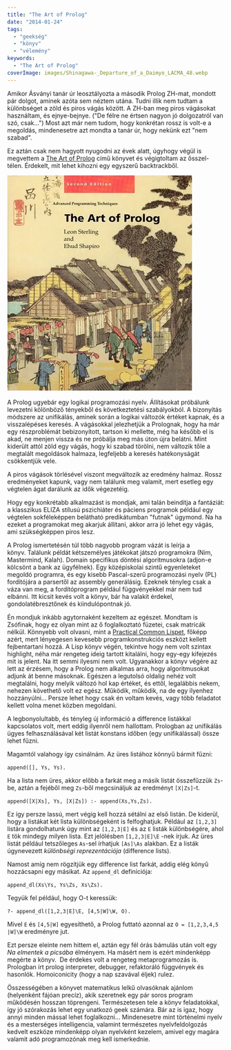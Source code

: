 ```yaml
---
title: "The Art of Prolog"
date: "2014-01-24"
tags: 
  - "geekség"
  - "könyv"
  - "vélemény"
keywords:
  - "The Art of Prolog"
coverImage: images/Shinagawa-_Departure_of_a_Daimyo_LACMA_48.webp
---
```


Amikor Ásványi tanár úr leosztályozta a második Prolog ZH-mat, mondott pár dolgot, aminek azóta sem néztem utána. Tudni illik nem tudtam a különbséget a zöld és piros vágás között. A ZH-ban meg piros vágásokat használtam, és ejnye-bejnye. ("De félre ne értsen nagyon jó dolgozatról van szó, csak...") Most azt már nem tudom, hogy konkrétan rossz is volt-e a megoldás, mindenesetre azt mondta a tanár úr, hogy nekünk ezt "nem szabad".

Ez aztán csak nem hagyott nyugodni az évek alatt, úgyhogy végül is megvettem a [The Art of Prolog](http://www.amazon.com/The-Art-Prolog-Second-Edition/dp/0262691639) című könyvet és végigtoltam az ősszel-télen. Érdekelt, mit lehet kihozni egy egyszerű backtrackből.

![the art of prolog](images/large-0262193388.webp)

A Prolog ugyebár egy logikai programozási nyelv. Állításokat próbálunk levezetni kölönböző tényekből és következtetési szabályokból. A bizonyítás módszere az unifikálás, aminek során a logikai változók értéket kapnak, és a visszalépéses keresés. A vágásokkal jelezhetjük a Prolognak, hogy ha már egy részproblémát bebizonyított, tartson ki mellette, még ha később el is akad, ne menjen vissza és ne próbálja meg más úton újra belátni. Mint kiderült attól zöld egy vágás, hogy ki szabad törölni, nem változik tőle a megtalált megoldások halmaza, legfeljebb a keresés hatékonyságát csökkentjük vele.

A piros vágások törlésével viszont megváltozik az eredmény halmaz. Rossz eredményeket kapunk, vagy nem találunk meg valamit, mert esetleg egy végtelen ágat darálunk az idők végezetéig.

Hogy egy konkrétabb alkalmazást is mondjak, ami talán beindítja a fantáziát: a klasszikus ELIZA stílusú pszichiáter és páciens programok például egy végtelen sokféleképpen belátható predikátumban "futnak" úgymond. Na ha ezeket a programokat meg akarjuk állítani, akkor arra jó lehet egy vágás, ami szükségképpen piros lesz.

A Prolog ismertetésén túl több nagyobb program vázát is leírja a könyv. Találunk példát kétszemélyes játékokat játszó programokra (Nim, Mastermind, Kalah). Domain specifikus döntési algoritmusokra (adjon-e kölcsönt a bank az ügyfélnek). Egy középiskolai szintű egyenleteket megoldó programra, és egy kisebb Pascal-szerű programozási nyelv (PL) fordítójára a parsertől az assembly generálásig. Ezeknek tényleg csak a váza van meg, a fordítóprogram például függvényekkel már nem tud elbánni. Itt kicsit kevés volt a könyv, bár ha valakit érdekel, gondolatébresztőnek és kiindulópontnak jó.

Én mondjuk inkább agytornaként kezeltem az egészet. Mondtam is Zsófinak, hogy ez olyan mint az ő foglalkoztató füzetei, csak matricák nélkül. Könnyebb volt olvasni, mint a [Practical Common Lispet](https://csokavar.hu/blog/2011/10/practical-common-lisp/), főképp azért, mert lényegesen kevesebb programkonstrukciós eszközt kellett fejbentartani hozzá. A Lisp könyv végén, tekintve hogy nem volt szintax highlight, néha már rengeteg ideig tartott kitalálni, hogy egy-egy kifejezés mit is jelent. Na itt semmi ilyesmi nem volt. Ugyanakkor a könyv végére az lett az érzésem, hogy a Prolog nem alkalmas arra, hogy algoritmusokat adjunk át benne másoknak. Egészen a legutolsó oldalig nehéz volt megtalálni, hogy melyik változó hol kap értéket, és ettől, legalábbis nekem, nehezen követhető volt ez egész. Működik, működik, na de egy ilyenhez hozzányúlni... Persze lehet hogy csak én voltam kevés, vagy több feladatot kellett volna menet közben megoldani.

A legbonyolultabb, és tényleg új információ a difference listákkal kapcsolatos volt, mert eddig ilyenről nem hallottam. Prologban az unifikálás ügyes felhasználásával két listát konstans időben (egy unifikálással) össze lehet fűzni.

Magamtól valahogy így csinálnám. Az üres listához könnyű bármit fűzni:

```
append([], Ys, Ys).
```

Ha a lista nem üres, akkor előbb a farkát meg a másik listát összefűzzük `Zs`-be, aztán a fejéből meg `Zs`-ből megcsináljuk az eredményt `[X|Zs]`\-t.

```
append([X|Xs], Ys, [X|Zs]) :- append(Xs,Ys,Zs).
```

Ez így persze lassú, mert végig kell hozzá sétálni az első listán. De kiderül, hogy a listákat két lista különbségeként is felfoghatjuk. Például az `[1,2,3]` listára gondolhatunk úgy mint az `[1,2,3|E]` és az `E` listák különbségére, ahol `E` tök mindegy milyen lista. Ezt jelölésben `[1,2,3|E]\E` -nek írjuk. Az üres listát például tetszőleges `As`-sel írhatjuk `[As]\As` alakban. Ez a listák úgynevezett _különbségi reprezentációja_ (difference lists).

Namost amíg nem rögzítjük egy difference list farkát, addig elég könyű hozzácsapni egy másikat. Az `append_dl` definíciója:

```
append_dl(Xs\Ys, Ys\Zs, Xs\Zs).
```

Tegyük fel például, hogy O-t keressük:

```
?- append_dl([1,2,3|E]\E, [4,5|W]\W, O).
```

Mivel `E` és `[4,5|W]` egyesíthető, a Prolog futtató azonnal az `O = [1,2,3,4,5 |W]\W` eredményre jut.

Ezt persze eleinte nem hittem el, aztán egy fél órás bámulás után volt egy _Na elmentek a picsába_ élményem. Ha másért nem is ezért mindenképp megérte a könyv.  De érdekes volt a rengeteg metaprogramozás is. Prologban írt prolog interpreter, debugger, refaktoráló függvények és hasonlók. Homoiconicity (hogy a nap szavával éljek) rulez.

Összességében a könyvet matematikus lelkű olvasóknak ajánlom (helyenként fájóan precíz), akik szeretnek egy pár soros program működésén hosszan töprengeni. Természetesen tele a könyv feladatokkal, így jó szórakozás lehet egy unatkozó geek számára. Bár az is igaz, hogy annyi minden mással lehet foglalkozni... Mindenesetre mint történelmi nyelv és a mesterséges intelligencia, valamint természetes nyelvfeldolgozás kedvelt eszköze mindenképp olyan nyelvként kezelem, amivel egy magára valamit adó programozónak meg kell ismerkednie.
